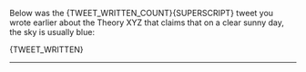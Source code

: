 Below was the {TWEET_WRITTEN_COUNT}{SUPERSCRIPT} tweet you wrote earlier about the Theory XYZ that claims that on a clear sunny day, the sky is usually blue:

{TWEET_WRITTEN}

---------------------------

